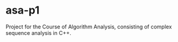 # asa-p1

Project for the Course of Algorithm Analysis, consisting of complex sequence analysis in C++.
